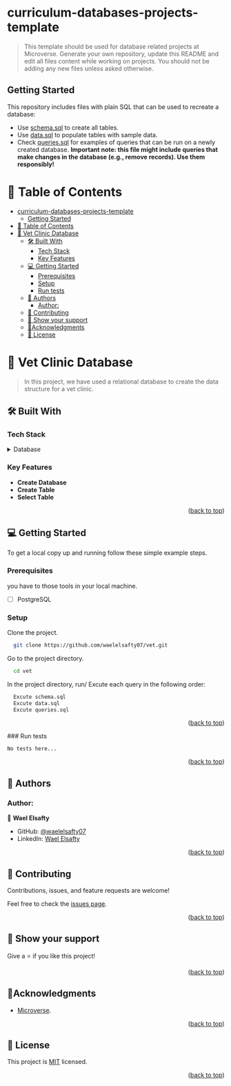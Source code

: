 # curriculum-databases-projects-template

> This template should be used for database related projects at Microverse.
> Generate your own repository, update this README and edit all files content while working on projects. You should not be adding any new files unless asked otherwise.


## Getting Started

This repository includes files with plain SQL that can be used to recreate a database:

- Use [schema.sql](./schema.sql) to create all tables.
- Use [data.sql](./data.sql) to populate tables with sample data.
- Check [queries.sql](./queries.sql) for examples of queries that can be run on a newly created database. **Important note: this file might include queries that make changes in the database (e.g., remove records). Use them responsibly!**

<a name="readme-top"></a>

<!--
HOW TO USE:
This is an example of how you may give instructions on setting up your project locally.

Modify this file to match your project and remove sections that don't apply.

REQUIRED SECTIONS:
- Table of Contents
- About the Project
  - Built With
  - Live Demo
- Getting Started
- Authors
- Future Features
- Contributing
- Show your support
- Acknowledgements
- License

After you're finished please remove all the comments and instructions!
-->


<!-- TABLE OF CONTENTS -->

# 📗 Table of Contents

- [curriculum-databases-projects-template](#curriculum-databases-projects-template)
  - [Getting Started](#getting-started)
- [📗 Table of Contents](#-table-of-contents)
- [🎯 Vet Clinic Database<a name="about-project"></a>](#-vet-clinic-database)
  - [🛠 Built With <a name="built-with"></a>](#-built-with-)
    - [Tech Stack <a name="tech-stack"></a>](#tech-stack-)
    - [Key Features <a name="key-features"></a>](#key-features-)
  - [💻 Getting Started <a name="getting-started"></a>](#-getting-started-)
    - [Prerequisites](#prerequisites)
    - [Setup](#setup)
    - [Run tests](#run-tests)
  - [👥 Authors <a name="authors"></a>](#-authors-)
    - [Author:](#author)
  - [🤝 Contributing <a name="contributing"></a>](#-contributing-)
  - [👋 Show your support <a name="support"></a>](#-show-your-support-)
  - [🔭Acknowledgments <a name="acknowledgements"></a>](#acknowledgments-)
  - [📝 License <a name="license"></a>](#-license-)

<!-- PROJECT DESCRIPTION -->

# 🎯 Vet Clinic Database<a name="about-project"></a>

> In this project, we have used a relational database to create the data structure for a vet clinic.

## 🛠 Built With <a name="built-with"></a>

### Tech Stack <a name="tech-stack"></a>
<details>
  <summary>Database</summary>
  <ul>
    <li>PostgreSQL</li>
  </ul>
</details>

<!-- Features -->

### Key Features <a name="key-features"></a>

- **Create Database**
- **Create Table**
- **Select Table**

<p align="right">(<a href="#readme-top">back to top</a>)</p>

<!-- LIVE DEMO -->

<!-- ## 🚀 Live Demo <a name="live-demo"></a>

> Add a link to your deployed project.

- [Live Demo Link](<replace-with-your-deployment-URL>)

<p align="right">(<a href="#readme-top">back to top</a>)</p> -->

<!-- GETTING STARTED -->

## 💻 Getting Started <a name="getting-started"></a>

To get a local copy up and running follow these simple example steps.

### Prerequisites

you have to those tools in your local machine.

- [ ] PostgreSQL

### Setup

Clone the project.

```bash
  git clone https://github.com/waelelsafty07/vet.git
```

Go to the project directory.

```bash
  cd vet
```

In the project directory, run/ Excute each query in the following order:

```bash
  Excute schema.sql
  Excute data.sql
  Excute queries.sql
```

<p align="right">(<a href="#readme-top">back to top</a>)</p>
### Run tests

```test
No tests here...
```

<p align="right">(<a href="#readme-top">back to top</a>)</p>

<!-- AUTHORS -->

## 👥 Authors <a name="authors"></a>

### Author:
  
👤 **Wael Elsafty**

- GitHub: [@waelelsafty07](https://github.com/waelelsafty07)
- LinkedIn: [Wael Elsafty](https://linkedin.com/in/waelelsafty07)

<p align="right">(<a href="#readme-top">back to top</a>)</p>

<!-- CONTRIBUTING -->

## 🤝 Contributing <a name="contributing"></a>

Contributions, issues, and feature requests are welcome!

Feel free to check the [issues page](https://github.com/waelelsafty07/vet/issues).

<p align="right">(<a href="#readme-top">back to top</a>)</p>

<!-- SUPPORT -->

## 👋 Show your support <a name="support"></a>

Give a ⭐️ if you like this project!

<p align="right">(<a href="#readme-top">back to top</a>)</p>

<!-- ACKNOWLEDGEMENTS -->

## 🔭Acknowledgments <a name="acknowledgements"></a>

- [Microverse](https://www.microverse.org/).
<p align="right">(<a href="#readme-top">back to top</a>)</p>

## 📝 License <a name="license"></a>

This project is [MIT](./LICENSE.md) licensed.

<p align="right">(<a href="#readme-top">back to top</a>)</p>